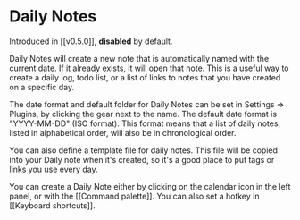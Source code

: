 # Daily Notes

Introduced in [[v0.5.0]], **disabled** by default.


Daily Notes will create a new note that is automatically named with the current date. If it already exists, it will open that note. This is a useful way to create a daily log, todo list, or a list of links to notes that you have created on a specific day.  

The date format and default folder for Daily Notes can be set in Settings => Plugins, by clicking the gear next to the name.  The default date format is "YYYY-MM-DD" (ISO format). This format means that a list of daily notes, listed in alphabetical order, will also be in chronological order. 

You can also define a template file for daily notes. This file will be copied into your Daily note when it's created, so it's a good place to put tags or links you use every day.

You can create a Daily Note either by clicking on the calendar icon in the left panel, or with the [[Command palette]]. You can also set a hotkey in [[Keyboard shortcuts]].

